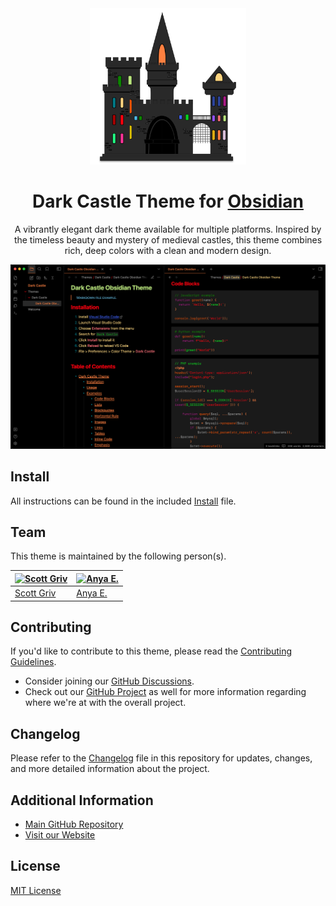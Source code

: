 <div align="center">
    <a href="https://github.com/scottgriv/Dark-Castle-Theme" target="_blank">
        <img src="./docs/images/icon.png" width="250" height="250"/>
    </a>
</div>
<h1 align="center">Dark Castle Theme for     
    <a href="http://obsidian.md" target="_blank">
    Obsidian
    </a>
</h1>
<p align="center">
  A vibrantly elegant dark theme available for multiple platforms. Inspired by the timeless beauty and mystery of medieval castles, this theme combines rich, deep colors with a clean and modern design.
</p>

![Screenshot](./screenshot_large.png)

## Install

All instructions can be found in the included [Install](INSTALL.md) file.

## Team

This theme is maintained by the following person(s).

| [![Scott Griv](https://github.com/scottgriv.png?size=100)](https://github.com/scottgriv) | [![Anya E.](https://github.com/anyaenko.png?size=100)](https://github.com/anyaenko) |
| ---------------------------------------------------------------------------------------- | ----------------------------------------------------------------------------------- |
| [Scott Griv](https://github.com/scottgriv)                                               | [Anya E.](https://github.com/anyaenko)                                              |

## Contributing

If you'd like to contribute to this theme, please read the [Contributing Guidelines](./.github/CONTRIBUTING.md).

- Consider joining our [GitHub Discussions](https://github.com/scottgriv/Dark-Castle-Theme/discussions).
- Check out our [GitHub Project](https://github.com/users/scottgriv/projects/14) as well for more information regarding where we're at with the overall project.

## Changelog

Please refer to the [Changelog](.github/CHANGELOG.md) file in this repository for updates, changes, and more detailed information about the project.

## Additional Information

- [Main GitHub Repository](https://github.com/scottgriv/Dark-Castle-Theme)
- [Visit our Website](https://darkcastle.netlify.app/)

## License

[MIT License](./LICENSE)
